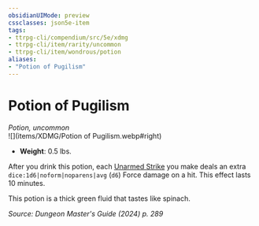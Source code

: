 ```yaml
---
obsidianUIMode: preview
cssclasses: json5e-item
tags:
- ttrpg-cli/compendium/src/5e/xdmg
- ttrpg-cli/item/rarity/uncommon
- ttrpg-cli/item/wondrous/potion
aliases: 
- "Potion of Pugilism"
---
```

# Potion of Pugilism
*Potion, uncommon*  
![](items/XDMG/Potion of Pugilism.webp#right)

- **Weight**: 0.5 lbs.

After you drink this potion, each [Unarmed Strike](/3-Mechanics/CLI/variant-rules/unarmed-strike-xphb.md) you make deals an extra `dice:1d6|noform|noparens|avg` (`d6`) Force damage on a hit. This effect lasts 10 minutes.

This potion is a thick green fluid that tastes like spinach.

*Source: Dungeon Master's Guide (2024) p. 289*